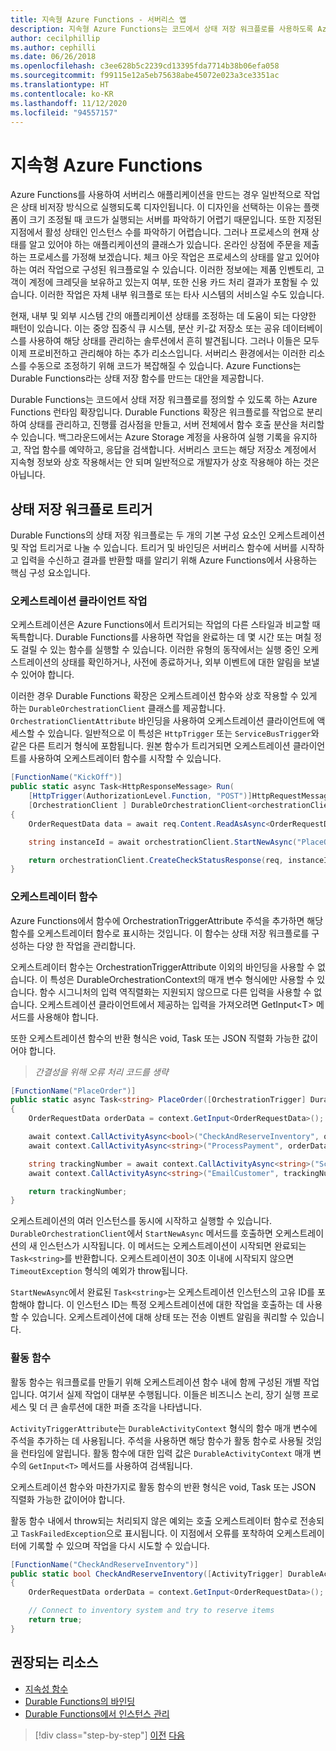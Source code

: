 ```yaml
---
title: 지속형 Azure Functions - 서버리스 앱
description: 지속형 Azure Functions는 코드에서 상태 저장 워크플로를 사용하도록 Azure Functions 런타임을 확장합니다.
author: cecilphillip
ms.author: cephilli
ms.date: 06/26/2018
ms.openlocfilehash: c3ee628b5c2239cd13395fda7714b38b06efa058
ms.sourcegitcommit: f99115e12a5eb75638abe45072e023a3ce3351ac
ms.translationtype: HT
ms.contentlocale: ko-KR
ms.lasthandoff: 11/12/2020
ms.locfileid: "94557157"
---
```

# <a name="durable-azure-functions"></a>지속형 Azure Functions

Azure Functions를 사용하여 서버리스 애플리케이션을 만드는 경우 일반적으로 작업은 상태 비저장 방식으로 실행되도록 디자인됩니다. 이 디자인을 선택하는 이유는 플랫폼이 크기 조정될 때 코드가 실행되는 서버를 파악하기 어렵기 때문입니다. 또한 지정된 지점에서 활성 상태인 인스턴스 수를 파악하기 어렵습니다. 그러나 프로세스의 현재 상태를 알고 있어야 하는 애플리케이션의 클래스가 있습니다. 온라인 상점에 주문을 제출하는 프로세스를 가정해 보겠습니다. 체크 아웃 작업은 프로세스의 상태를 알고 있어야 하는 여러 작업으로 구성된 워크플로일 수 있습니다. 이러한 정보에는 제품 인벤토리, 고객이 계정에 크레딧을 보유하고 있는지 여부, 또한 신용 카드 처리 결과가 포함될 수 있습니다. 이러한 작업은 자체 내부 워크플로 또는 타사 시스템의 서비스일 수도 있습니다.

현재, 내부 및 외부 시스템 간의 애플리케이션 상태를 조정하는 데 도움이 되는 다양한 패턴이 있습니다. 이는 중앙 집중식 큐 시스템, 분산 키-값 저장소 또는 공유 데이터베이스를 사용하여 해당 상태를 관리하는 솔루션에서 흔히 발견됩니다. 그러나 이들은 모두 이제 프로비전하고 관리해야 하는 추가 리소스입니다. 서버리스 환경에서는 이러한 리소스를 수동으로 조정하기 위해 코드가 복잡해질 수 있습니다. Azure Functions는 Durable Functions라는 상태 저장 함수를 만드는 대안을 제공합니다.

Durable Functions는 코드에서 상태 저장 워크플로를 정의할 수 있도록 하는 Azure Functions 런타임 확장입니다. Durable Functions 확장은 워크플로를 작업으로 분리하여 상태를 관리하고, 진행률 검사점을 만들고, 서버 전체에서 함수 호출 분산을 처리할 수 있습니다. 백그라운드에서는 Azure Storage 계정을 사용하여 실행 기록을 유지하고, 작업 함수를 예약하고, 응답을 검색합니다. 서버리스 코드는 해당 저장소 계정에서 지속형 정보와 상호 작용해서는 안 되며 일반적으로 개발자가 상호 작용해야 하는 것은 아닙니다.

## <a name="triggering-a-stateful-workflow"></a>상태 저장 워크플로 트리거

Durable Functions의 상태 저장 워크플로는 두 개의 기본 구성 요소인 오케스트레이션 및 작업 트리거로 나눌 수 있습니다. 트리거 및 바인딩은 서버리스 함수에 서버를 시작하고 입력을 수신하고 결과를 반환할 때를 알리기 위해 Azure Functions에서 사용하는 핵심 구성 요소입니다.

### <a name="working-with-the-orchestration-client"></a>오케스트레이션 클라이언트 작업

오케스트레이션은 Azure Functions에서 트리거되는 작업의 다른 스타일과 비교할 때 독특합니다. Durable Functions를 사용하면 작업을 완료하는 데 몇 시간 또는 며칠 정도 걸릴 수 있는 함수를 실행할 수 있습니다. 이러한 유형의 동작에서는 실행 중인 오케스트레이션의 상태를 확인하거나, 사전에 종료하거나, 외부 이벤트에 대한 알림을 보낼 수 있어야 합니다.

이러한 경우 Durable Functions 확장은 오케스트레이션 함수와 상호 작용할 수 있게 하는 `DurableOrchestrationClient` 클래스를 제공합니다. `OrchestrationClientAttribute` 바인딩을 사용하여 오케스트레이션 클라이언트에 액세스할 수 있습니다. 일반적으로 이 특성은 `HttpTrigger` 또는 `ServiceBusTrigger`와 같은 다른 트리거 형식에 포함됩니다. 원본 함수가 트리거되면 오케스트레이션 클라이언트를 사용하여 오케스트레이터 함수를 시작할 수 있습니다.

```csharp
[FunctionName("KickOff")]
public static async Task<HttpResponseMessage> Run(
    [HttpTrigger(AuthorizationLevel.Function, "POST")]HttpRequestMessage req,
    [OrchestrationClient ] DurableOrchestrationClient<orchestrationClient>)
{
    OrderRequestData data = await req.Content.ReadAsAsync<OrderRequestData>();

    string instanceId = await orchestrationClient.StartNewAsync("PlaceOrder", data);

    return orchestrationClient.CreateCheckStatusResponse(req, instanceId);
}
```

### <a name="the-orchestrator-function"></a>오케스트레이터 함수

Azure Functions에서 함수에 OrchestrationTriggerAttribute 주석을 추가하면 해당 함수를 오케스트레이터 함수로 표시하는 것입니다. 이 함수는 상태 저장 워크플로를 구성하는 다양 한 작업을 관리합니다.

오케스트레이터 함수는 OrchestrationTriggerAttribute 이외의 바인딩을 사용할 수 없습니다. 이 특성은 DurableOrchestrationContext의 매개 변수 형식에만 사용할 수 있습니다. 함수 시그니처의 입력 역직렬화는 지원되지 않으므로 다른 입력을 사용할 수 없습니다. 오케스트레이션 클라이언트에서 제공하는 입력을 가져오려면 GetInput\<T\> 메서드를 사용해야 합니다.

또한 오케스트레이션 함수의 반환 형식은 void, Task 또는 JSON 직렬화 가능한 값이어야 합니다.

> *간결성을 위해 오류 처리 코드를 생략*

```csharp
[FunctionName("PlaceOrder")]
public static async Task<string> PlaceOrder([OrchestrationTrigger] DurableOrchestrationContext context)
{
    OrderRequestData orderData = context.GetInput<OrderRequestData>();

    await context.CallActivityAsync<bool>("CheckAndReserveInventory", orderData);
    await context.CallActivityAsync<string>("ProcessPayment", orderData);

    string trackingNumber = await context.CallActivityAsync<string>("ScheduleShipping", orderData);
    await context.CallActivityAsync<string>("EmailCustomer", trackingNumber);

    return trackingNumber;
}
```

오케스트레이션의 여러 인스턴스를 동시에 시작하고 실행할 수 있습니다. `DurableOrchestrationClient`에서 `StartNewAsync` 메서드를 호출하면 오케스트레이션의 새 인스턴스가 시작됩니다. 이 메서드는 오케스트레이션이 시작되면 완료되는 `Task<string>`를 반환합니다. 오케스트레이션이 30초 이내에 시작되지 않으면 `TimeoutException` 형식의 예외가 throw됩니다.

`StartNewAsync`에서 완료된 `Task<string>`는 오케스트레이션 인스턴스의 고유 ID를 포함해야 합니다. 이 인스턴스 ID는 특정 오케스트레이션에 대한 작업을 호출하는 데 사용할 수 있습니다. 오케스트레이션에 대해 상태 또는 전송 이벤트 알림을 쿼리할 수 있습니다.

### <a name="the-activity-functions"></a>활동 함수

활동 함수는 워크플로를 만들기 위해 오케스트레이션 함수 내에 함께 구성된 개별 작업입니다. 여기서 실제 작업이 대부분 수행됩니다. 이들은 비즈니스 논리, 장기 실행 프로세스 및 더 큰 솔루션에 대한 퍼즐 조각을 나타냅니다.

`ActivityTriggerAttribute`는 `DurableActivityContext` 형식의 함수 매개 변수에 주석을 추가하는 데 사용됩니다. 주석을 사용하면 해당 함수가 활동 함수로 사용될 것임을 런타임에 알립니다. 활동 함수에 대한 입력 값은 `DurableActivityContext` 매개 변수의 `GetInput<T>` 메서드를 사용하여 검색됩니다.

오케스트레이션 함수와 마찬가지로 활동 함수의 반환 형식은 void, Task 또는 JSON 직렬화 가능한 값이어야 합니다.

활동 함수 내에서 throw되는 처리되지 않은 예외는 호출 오케스트레이터 함수로 전송되고 `TaskFailedException`으로 표시됩니다. 이 지점에서 오류를 포착하여 오케스트레이터에 기록할 수 있으며 작업을 다시 시도할 수 있습니다.

```csharp
[FunctionName("CheckAndReserveInventory")]
public static bool CheckAndReserveInventory([ActivityTrigger] DurableActivityContext context)
{
    OrderRequestData orderData = context.GetInput<OrderRequestData>();

    // Connect to inventory system and try to reserve items
    return true;
}
```

## <a name="recommended-resources"></a>권장되는 리소스

- [지속성 함수](/azure/azure-functions/durable-functions-overview)
- [Durable Functions의 바인딩](/azure/azure-functions/durable-functions-bindings)
- [Durable Functions에서 인스턴스 관리](/azure/azure-functions/durable-functions-instance-management)

>[!div class="step-by-step"]
>[이전](event-grid.md)
>[다음](orchestration-patterns.md)

